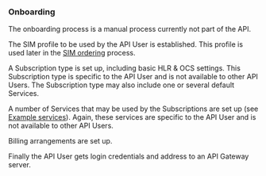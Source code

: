 ### Onboarding

The onboarding process is a manual process currently not part of the API.

The SIM profile to be used by the API User is established. This profile is used later in the [SIM ordering](sim_ordering.md) process.

A Subscription type is set up, including basic HLR & OCS settings. This Subscription type is specific to the API User and is not available to other API Users. The Subscription type may also include one or several default Services.

A number of Services that may be used by the Subscriptions are set up (see [Example services](example_services.md)). Again, these services are specific to the API User and is not available to other API Users.

Billing arrangements are set up.

Finally the API User gets login credentials and address to an API Gateway server.
